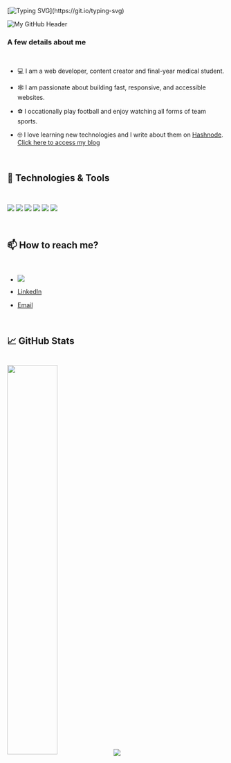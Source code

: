 [![Typing SVG](https://readme-typing-svg.herokuapp.com?size=24&width=600&lines=Welcome+To+Opey's+GitHub+Profile!)](https://git.io/typing-svg)

![My GitHub Header](https://user-images.githubusercontent.com/19176671/192337383-74c4e35a-6ca9-4c2d-a7a4-4720ff7683b4.png)

### A few details about me

  <br>

- 💻 I am a web developer, content creator and final-year medical student.
- 🕸️ I am passionate about building fast, responsive, and accessible websites.
- ⚽ I occationally play football and enjoy watching all forms of team sports.
- 🤓 I love learning new technologies and I write about them on [Hashnode](https://hashnode.com/@InvisibleOpey). [Click here to access my blog](https://codingdr.tech)

  <br>

## 🔧 Technologies & Tools

  <br>

![](https://img.shields.io/badge/OS-Linux-informational?style=flat&logo=linux&logoColor=white&color=2bbc8a)
![](https://img.shields.io/badge/Editor-VSCode-informational?style=flat&logo=intellij-idea&logoColor=white&color=2bbc8a)
![](https://img.shields.io/badge/Code-JavaScript-informational?style=flat&logo=javascript&logoColor=white&color=2bbc8a)
![](https://img.shields.io/badge/Code-Python-informational?style=flat&logo=python&logoColor=white&color=2bbc8a)
![](https://img.shields.io/badge/Code-ReactJS-informational?style=flat&logo=react&logo.js&logoColor=white&color=2bbc8a)
![](https://img.shields.io/badge/Shell-Bash-informational?style=flat&logo=gnu-bash&logoColor=white&color=2bbc8a)

  <br>

## 📫 How to reach me?

  <br>

- [![](https://img.shields.io/twitter/url?style=social&url=https%3A%2F%2Ftwitter.com%2Finvisibleopey)](https://twitter.com/invisibleopey)
- [LinkedIn](https://www.linkedin.com/in/abdullahimuritala/)
- [Email](mailto:opey.muritala@gmial.com)

  <br>

## 📈 GitHub Stats

  <br>

<img width="48%" src="https://github-readme-stats.vercel.app/api?username=invisibleopey&show_icons=true&theme=radical" />

<img align="center" src="https://github-readme-stats.vercel.app/api/top-langs/?username=invisibleopey&hide=css,html,tex&title_color=ffffff&text_color=c9cacc&icon_color=2bbc8a&bg_color=1d1f21&langs_count=3" />
